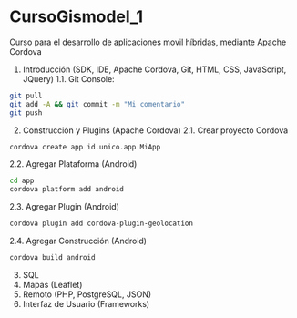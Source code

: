 # CursoGismodel_1
Curso para el desarrollo de aplicaciones movil híbridas, mediante Apache Cordova 
1. Introducción (SDK, IDE, Apache Cordova, Git, HTML, CSS, JavaScript, JQuery)
1.1. Git Console:
``` bash
git pull
git add -A && git commit -m "Mi comentario"
git push
```
2. Construcción y Plugins (Apache Cordova)
 2.1. Crear proyecto Cordova
``` bash
cordova create app id.unico.app MiApp
```
2.2. Agregar Plataforma (Android)
``` bash
cd app
cordova platform add android
```
2.3. Agregar Plugin (Android)
``` bash
cordova plugin add cordova-plugin-geolocation
```
2.4. Agregar Construcción (Android)
``` bash
cordova build android
```
3. SQL
4. Mapas (Leaflet)
5. Remoto (PHP, PostgreSQL, JSON)
6. Interfaz de Usuario (Frameworks)


